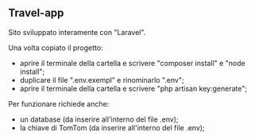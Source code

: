 ## Travel-app

Sito sviluppato interamente con "Laravel".

Una volta copiato il progetto:
- aprire il terminale della cartella e scrivere "composer install" e "node install";
- duplicare il file ".env.exempl" e rinominarlo ".env";
- aprire il terminale della cartella e scrivere "php artisan key:generate";


Per funzionare richiede anche:
- un database (da inserire all'interno del file .env);
- la chiave di TomTom (da inserire all'interno del file .env);
